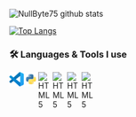 
![NullByte75 github stats](https://github-readme-stats.vercel.app/api?username=Artik77z&show_icons=true&theme=dracula)

[![Top Langs](https://github-readme-stats.vercel.app/api/top-langs/?username=Artik77z&layout=compact)](https://github.com/ExploitHaxgithub-readme-stats)

### 🛠 Languages & Tools I use
[<img align="left" alt="Visual Studio Code" width="26px" src="https://raw.githubusercontent.com/github/explore/80688e429a7d4ef2fca1e82350fe8e3517d3494d/topics/visual-studio-code/visual-studio-code.png" />]() [<img align="left" alt="HTML5" width="26px" src="https://raw.githubusercontent.com/github/explore/80688e429a7d4ef2fca1e82350fe8e3517d3494d/topics/python/python.png" />]() [<img align="left" alt="HTML5" width="26px" src="https://image.flaticon.com/icons/png/512/919/919827.png" />]() [<img align="left" alt="HTML5" width="26px" src="https://external-content.duckduckgo.com/iu/?u=https%3A%2F%2Fassets-global.website-files.com%2F5d9bc5d562ffc2869b470941%2F5e20cb3c0b667ba8c8e07571_icon-node--tech.png&f=1&nofb=1" />]() [<img align="left" alt="HTML5" width="26px" src="https://www.corsinvest.it/wp-content/uploads/2019/10/mysql-icon-3.png" />]() [<img align="left" alt="HTML5" width="26px" src="https://cdn.freebiesupply.com/logos/large/2x/php-logo-png-transparent.png" />]()

